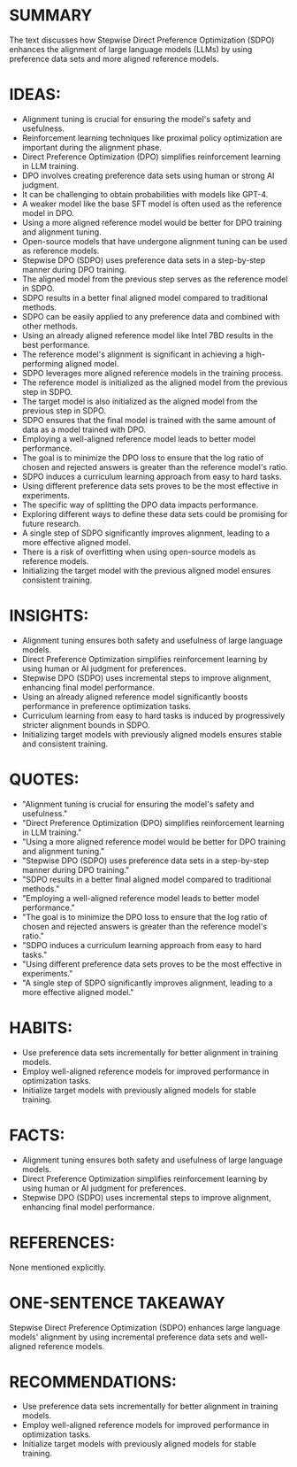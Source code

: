 # SUMMARY
The text discusses how Stepwise Direct Preference Optimization (SDPO) enhances the alignment of large language models (LLMs) by using preference data sets and more aligned reference models.

# IDEAS:
- Alignment tuning is crucial for ensuring the model's safety and usefulness.
- Reinforcement learning techniques like proximal policy optimization are important during the alignment phase.
- Direct Preference Optimization (DPO) simplifies reinforcement learning in LLM training.
- DPO involves creating preference data sets using human or strong AI judgment.
- It can be challenging to obtain probabilities with models like GPT-4.
- A weaker model like the base SFT model is often used as the reference model in DPO.
- Using a more aligned reference model would be better for DPO training and alignment tuning.
- Open-source models that have undergone alignment tuning can be used as reference models.
- Stepwise DPO (SDPO) uses preference data sets in a step-by-step manner during DPO training.
- The aligned model from the previous step serves as the reference model in SDPO.
- SDPO results in a better final aligned model compared to traditional methods.
- SDPO can be easily applied to any preference data and combined with other methods.
- Using an already aligned reference model like Intel 7BD results in the best performance.
- The reference model's alignment is significant in achieving a high-performing aligned model.
- SDPO leverages more aligned reference models in the training process.
- The reference model is initialized as the aligned model from the previous step in SDPO.
- The target model is also initialized as the aligned model from the previous step in SDPO.
- SDPO ensures that the final model is trained with the same amount of data as a model trained with DPO.
- Employing a well-aligned reference model leads to better model performance.
- The goal is to minimize the DPO loss to ensure that the log ratio of chosen and rejected answers is greater than the reference model's ratio.
- SDPO induces a curriculum learning approach from easy to hard tasks.
- Using different preference data sets proves to be the most effective in experiments.
- The specific way of splitting the DPO data impacts performance.
- Exploring different ways to define these data sets could be promising for future research.
- A single step of SDPO significantly improves alignment, leading to a more effective aligned model.
- There is a risk of overfitting when using open-source models as reference models.
- Initializing the target model with the previous aligned model ensures consistent training.

# INSIGHTS:
- Alignment tuning ensures both safety and usefulness of large language models.
- Direct Preference Optimization simplifies reinforcement learning by using human or AI judgment for preferences.
- Stepwise DPO (SDPO) uses incremental steps to improve alignment, enhancing final model performance.
- Using an already aligned reference model significantly boosts performance in preference optimization tasks.
- Curriculum learning from easy to hard tasks is induced by progressively stricter alignment bounds in SDPO.
- Initializing target models with previously aligned models ensures stable and consistent training.

# QUOTES:
- "Alignment tuning is crucial for ensuring the model's safety and usefulness."
- "Direct Preference Optimization (DPO) simplifies reinforcement learning in LLM training."
- "Using a more aligned reference model would be better for DPO training and alignment tuning."
- "Stepwise DPO (SDPO) uses preference data sets in a step-by-step manner during DPO training."
- "SDPO results in a better final aligned model compared to traditional methods."
- "Employing a well-aligned reference model leads to better model performance."
- "The goal is to minimize the DPO loss to ensure that the log ratio of chosen and rejected answers is greater than the reference model's ratio."
- "SDPO induces a curriculum learning approach from easy to hard tasks."
- "Using different preference data sets proves to be the most effective in experiments."
- "A single step of SDPO significantly improves alignment, leading to a more effective aligned model."
  
# HABITS:
- Use preference data sets incrementally for better alignment in training models.
- Employ well-aligned reference models for improved performance in optimization tasks.
- Initialize target models with previously aligned models for stable training.

# FACTS:
- Alignment tuning ensures both safety and usefulness of large language models.
- Direct Preference Optimization simplifies reinforcement learning by using human or AI judgment for preferences.
- Stepwise DPO (SDPO) uses incremental steps to improve alignment, enhancing final model performance.

# REFERENCES:
None mentioned explicitly.

# ONE-SENTENCE TAKEAWAY
Stepwise Direct Preference Optimization (SDPO) enhances large language models' alignment by using incremental preference data sets and well-aligned reference models.

# RECOMMENDATIONS:
- Use preference data sets incrementally for better alignment in training models.
- Employ well-aligned reference models for improved performance in optimization tasks.
- Initialize target models with previously aligned models for stable training.